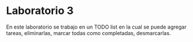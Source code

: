 <h1>Laboratorio 3</h1>
<p>En este laboratorio se trabajo en un TODO list en la cual se puede agregar tareas, eliminarlas, marcar todas como completadas, desmarcarlas.</p>